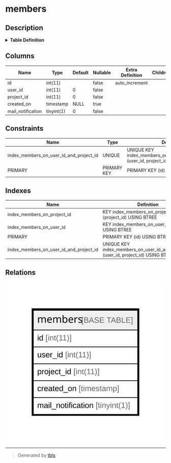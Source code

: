 # members

## Description

<details>
<summary><strong>Table Definition</strong></summary>

```sql
CREATE TABLE `members` (
  `id` int(11) NOT NULL AUTO_INCREMENT,
  `user_id` int(11) NOT NULL DEFAULT 0,
  `project_id` int(11) NOT NULL DEFAULT 0,
  `created_on` timestamp NULL DEFAULT NULL,
  `mail_notification` tinyint(1) NOT NULL DEFAULT 0,
  PRIMARY KEY (`id`),
  UNIQUE KEY `index_members_on_user_id_and_project_id` (`user_id`,`project_id`),
  KEY `index_members_on_user_id` (`user_id`),
  KEY `index_members_on_project_id` (`project_id`)
) ENGINE=InnoDB DEFAULT CHARSET=utf8mb4 COLLATE=utf8mb4_general_ci
```

</details>

## Columns

| Name | Type | Default | Nullable | Extra Definition | Children | Parents | Comment |
| ---- | ---- | ------- | -------- | ---------------- | -------- | ------- | ------- |
| id | int(11) |  | false | auto_increment |  |  |  |
| user_id | int(11) | 0 | false |  |  |  |  |
| project_id | int(11) | 0 | false |  |  |  |  |
| created_on | timestamp | NULL | true |  |  |  |  |
| mail_notification | tinyint(1) | 0 | false |  |  |  |  |

## Constraints

| Name | Type | Definition |
| ---- | ---- | ---------- |
| index_members_on_user_id_and_project_id | UNIQUE | UNIQUE KEY index_members_on_user_id_and_project_id (user_id, project_id) |
| PRIMARY | PRIMARY KEY | PRIMARY KEY (id) |

## Indexes

| Name | Definition |
| ---- | ---------- |
| index_members_on_project_id | KEY index_members_on_project_id (project_id) USING BTREE |
| index_members_on_user_id | KEY index_members_on_user_id (user_id) USING BTREE |
| PRIMARY | PRIMARY KEY (id) USING BTREE |
| index_members_on_user_id_and_project_id | UNIQUE KEY index_members_on_user_id_and_project_id (user_id, project_id) USING BTREE |

## Relations

![er](members.svg)

---

> Generated by [tbls](https://github.com/k1LoW/tbls)
